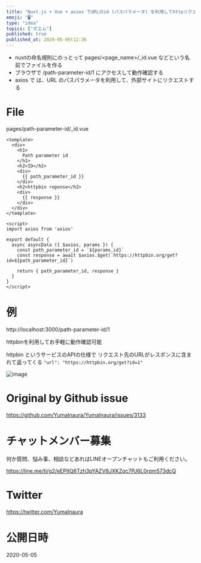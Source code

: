 ```yaml
---
title: "Nuxt.js + Vue + axios でURLのid (パスパラメータ) を利用してhttpリクエストする例"
emoji: "🖥"
type: "idea"
topics: ["ポエム"]
published: true
published_at: 2020-05-05t12:36
---
```


- nuxtの命名規則にのっとって pages/<page_name>/_id.vue などという名前でファイルを作る
- ブラウザで /path-parameter-id/1 にアクセスして動作確認する
- axios で は、URL のパスパラメータを利用して、外部サイトにリクエストする

# File

pages/path-parameter-id/_id.vue

```vue
<template>
  <div>
    <h1>
      Path parameter id
    </h1>
    <h2>ID</h2>
    <div>
      {{ path_parameter_id }}
    </div>
    <h2>httpbin reponse</h2>
    <div>
      {{ response }}
    </div>
  </div>
</template>

<script>
import axios from 'axios'

export default {
  async asyncData ({ $axios, params }) {
    const path_parameter_id = `${params.id}`
    const response = await $axios.$get(`https://httpbin.org/get?id=${path_parameter_id}`)

    return { path_parameter_id, response }
  }
}
</script>

```

# 例

http://localhost:3000/path-parameter-id/1

httpbinを利用してお手軽に動作確認可能

httpbin というサービスのAPIの仕様で
リクエスト先のURLがレスポンスに含まれて返ってくる `"url": "https://httpbin.org/get?id=1" ` 

![image](https://user-images.githubusercontent.com/13635059/80932354-1876ca00-8dfa-11ea-8fa4-7776c4ae0c1c.png)


# Original by Github issue

https://github.com/YumaInaura/YumaInaura/issues/3133











<!-- Update From Qiita API -->

# チャットメンバー募集


何か質問、悩み事、相談などあればLINEオープンチャットもご利用ください。

https://line.me/ti/g2/eEPltQ6Tzh3pYAZV8JXKZqc7PJ6L0rpm573dcQ





# Twitter


https://twitter.com/YumaInaura


<!-- Update From Qiita API -->



# 公開日時

2020-05-05
